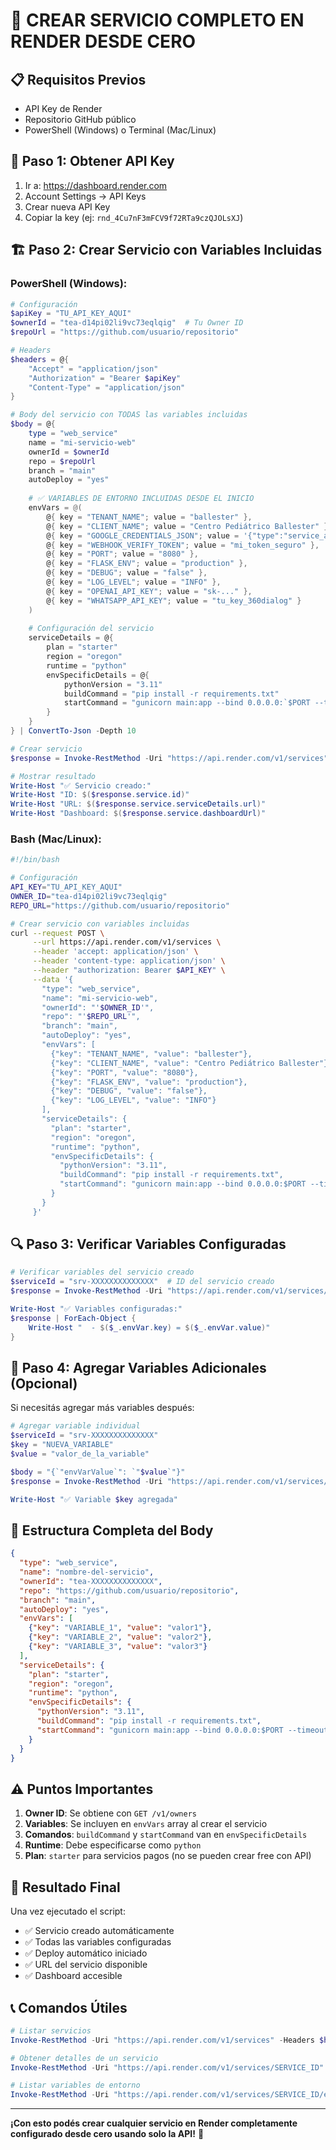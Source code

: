 # 🚀 CREAR SERVICIO COMPLETO EN RENDER DESDE CERO

## 📋 Requisitos Previos
- API Key de Render
- Repositorio GitHub público
- PowerShell (Windows) o Terminal (Mac/Linux)

## 🔑 Paso 1: Obtener API Key
1. Ir a: https://dashboard.render.com
2. Account Settings → API Keys
3. Crear nueva API Key
4. Copiar la key (ej: `rnd_4Cu7nF3mFCV9f72RTa9czQJOLsXJ`)

## 🏗️ Paso 2: Crear Servicio con Variables Incluidas

### PowerShell (Windows):
```powershell
# Configuración
$apiKey = "TU_API_KEY_AQUI"
$ownerId = "tea-d14pi02li9vc73eqlqig"  # Tu Owner ID
$repoUrl = "https://github.com/usuario/repositorio"

# Headers
$headers = @{
    "Accept" = "application/json"
    "Authorization" = "Bearer $apiKey"
    "Content-Type" = "application/json"
}

# Body del servicio con TODAS las variables incluidas
$body = @{
    type = "web_service"
    name = "mi-servicio-web"
    ownerId = $ownerId
    repo = $repoUrl
    branch = "main"
    autoDeploy = "yes"
    
    # ✅ VARIABLES DE ENTORNO INCLUIDAS DESDE EL INICIO
    envVars = @(
        @{ key = "TENANT_NAME"; value = "ballester" },
        @{ key = "CLIENT_NAME"; value = "Centro Pediátrico Ballester" },
        @{ key = "GOOGLE_CREDENTIALS_JSON"; value = '{"type":"service_account",...}' },
        @{ key = "WEBHOOK_VERIFY_TOKEN"; value = "mi_token_seguro" },
        @{ key = "PORT"; value = "8080" },
        @{ key = "FLASK_ENV"; value = "production" },
        @{ key = "DEBUG"; value = "false" },
        @{ key = "LOG_LEVEL"; value = "INFO" },
        @{ key = "OPENAI_API_KEY"; value = "sk-..." },
        @{ key = "WHATSAPP_API_KEY"; value = "tu_key_360dialog" }
    )
    
    # Configuración del servicio
    serviceDetails = @{
        plan = "starter"
        region = "oregon"
        runtime = "python"
        envSpecificDetails = @{
            pythonVersion = "3.11"
            buildCommand = "pip install -r requirements.txt"
            startCommand = "gunicorn main:app --bind 0.0.0.0:`$PORT --timeout 120 --workers 2"
        }
    }
} | ConvertTo-Json -Depth 10

# Crear servicio
$response = Invoke-RestMethod -Uri "https://api.render.com/v1/services" -Method POST -Headers $headers -Body $body

# Mostrar resultado
Write-Host "✅ Servicio creado:"
Write-Host "ID: $($response.service.id)"
Write-Host "URL: $($response.service.serviceDetails.url)"
Write-Host "Dashboard: $($response.service.dashboardUrl)"
```

### Bash (Mac/Linux):
```bash
#!/bin/bash

# Configuración
API_KEY="TU_API_KEY_AQUI"
OWNER_ID="tea-d14pi02li9vc73eqlqig"
REPO_URL="https://github.com/usuario/repositorio"

# Crear servicio con variables incluidas
curl --request POST \
     --url https://api.render.com/v1/services \
     --header 'accept: application/json' \
     --header 'content-type: application/json' \
     --header "authorization: Bearer $API_KEY" \
     --data '{
       "type": "web_service",
       "name": "mi-servicio-web",
       "ownerId": "'$OWNER_ID'",
       "repo": "'$REPO_URL'",
       "branch": "main",
       "autoDeploy": "yes",
       "envVars": [
         {"key": "TENANT_NAME", "value": "ballester"},
         {"key": "CLIENT_NAME", "value": "Centro Pediátrico Ballester"},
         {"key": "PORT", "value": "8080"},
         {"key": "FLASK_ENV", "value": "production"},
         {"key": "DEBUG", "value": "false"},
         {"key": "LOG_LEVEL", "value": "INFO"}
       ],
       "serviceDetails": {
         "plan": "starter",
         "region": "oregon",
         "runtime": "python",
         "envSpecificDetails": {
           "pythonVersion": "3.11",
           "buildCommand": "pip install -r requirements.txt",
           "startCommand": "gunicorn main:app --bind 0.0.0.0:$PORT --timeout 120 --workers 2"
         }
       }
     }'
```

## 🔍 Paso 3: Verificar Variables Configuradas

```powershell
# Verificar variables del servicio creado
$serviceId = "srv-XXXXXXXXXXXXXX"  # ID del servicio creado
$response = Invoke-RestMethod -Uri "https://api.render.com/v1/services/$serviceId/env-vars" -Headers $headers

Write-Host "✅ Variables configuradas:"
$response | ForEach-Object { 
    Write-Host "  - $($_.envVar.key) = $($_.envVar.value)" 
}
```

## 📝 Paso 4: Agregar Variables Adicionales (Opcional)

Si necesitás agregar más variables después:

```powershell
# Agregar variable individual
$serviceId = "srv-XXXXXXXXXXXXXX"
$key = "NUEVA_VARIABLE"
$value = "valor_de_la_variable"

$body = "{`"envVarValue`": `"$value`"}"
$response = Invoke-RestMethod -Uri "https://api.render.com/v1/services/$serviceId/env-vars/$key" -Method PUT -Headers $headers -Body $body

Write-Host "✅ Variable $key agregada"
```

## 🎯 Estructura Completa del Body

```json
{
  "type": "web_service",
  "name": "nombre-del-servicio",
  "ownerId": "tea-XXXXXXXXXXXXXX",
  "repo": "https://github.com/usuario/repositorio",
  "branch": "main",
  "autoDeploy": "yes",
  "envVars": [
    {"key": "VARIABLE_1", "value": "valor1"},
    {"key": "VARIABLE_2", "value": "valor2"},
    {"key": "VARIABLE_3", "value": "valor3"}
  ],
  "serviceDetails": {
    "plan": "starter",
    "region": "oregon", 
    "runtime": "python",
    "envSpecificDetails": {
      "pythonVersion": "3.11",
      "buildCommand": "pip install -r requirements.txt",
      "startCommand": "gunicorn main:app --bind 0.0.0.0:$PORT --timeout 120 --workers 2"
    }
  }
}
```

## ⚠️ Puntos Importantes

1. **Owner ID**: Se obtiene con `GET /v1/owners`
2. **Variables**: Se incluyen en `envVars` array al crear el servicio
3. **Comandos**: `buildCommand` y `startCommand` van en `envSpecificDetails`
4. **Runtime**: Debe especificarse como `python`
5. **Plan**: `starter` para servicios pagos (no se pueden crear free con API)

## 🚀 Resultado Final

Una vez ejecutado el script:
- ✅ Servicio creado automáticamente
- ✅ Todas las variables configuradas
- ✅ Deploy automático iniciado
- ✅ URL del servicio disponible
- ✅ Dashboard accesible

## 📞 Comandos Útiles

```powershell
# Listar servicios
Invoke-RestMethod -Uri "https://api.render.com/v1/services" -Headers $headers

# Obtener detalles de un servicio
Invoke-RestMethod -Uri "https://api.render.com/v1/services/SERVICE_ID" -Headers $headers

# Listar variables de entorno
Invoke-RestMethod -Uri "https://api.render.com/v1/services/SERVICE_ID/env-vars" -Headers $headers
```

---

**¡Con esto podés crear cualquier servicio en Render completamente configurado desde cero usando solo la API!** 🎉
